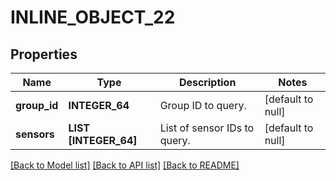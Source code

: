 # INLINE_OBJECT_22

## Properties
Name | Type | Description | Notes
------------ | ------------- | ------------- | -------------
**group_id** | **INTEGER_64** | Group ID to query. | [default to null]
**sensors** | **LIST [INTEGER_64]** | List of sensor IDs to query. | [default to null]

[[Back to Model list]](../README.md#documentation-for-models) [[Back to API list]](../README.md#documentation-for-api-endpoints) [[Back to README]](../README.md)



